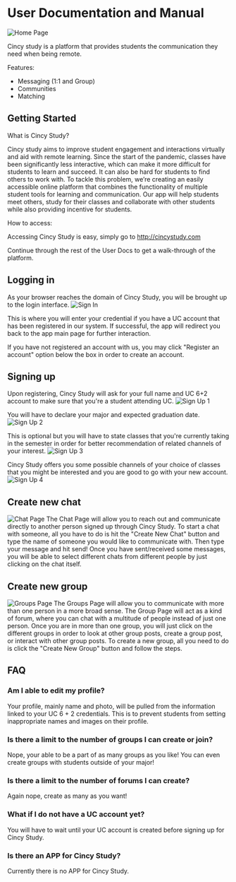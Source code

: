 # User Documentation and Manual

![Home Page](Resources/img/Homepage.png "Home Page")

Cincy study is a platform that provides students the communication they need when being remote.

Features:
- Messaging (1:1 and Group)
- Communities
- Matching

## Getting Started
What is Cincy Study?

Cincy study aims to improve student engagement and interactions virtually and aid with remote learning. Since the start
of the pandemic, classes have been significantly less interactive, which can make it more difficult for students to 
learn and succeed. It can also be hard for students to find others to work with. To tackle this problem, we’re 
creating an easily accessible online platform that combines the functionality of multiple student tools for learning 
and communication. Our app will help students meet others, study for their classes and collaborate with other 
students while also providing incentive for students.

How to access: 

Accessing Cincy Study is easy, simply go to http://cincystudy.com

Continue through the rest of the User Docs to get a walk-through of the platform.

## Logging in
As your browser reaches the domain of Cincy Study, you will be brought up to the login interface.
![Sign In](Resources/img/Login.png "Sign In")

This is where you will enter your credential if you have a UC account that has been registered in our system. If successful, the app will redirect you back to the app main page for further interaction.

If you have not registered an account with us, you may click "Register an account" option below the box in order to create an account.

## Signing up
Upon registering, Cincy Study will ask for your full name and UC 6+2 account to make sure that you're a student attending UC.
![Sign Up 1](Resources/img/Sign-up.png "Sign Up 1")

You will have to declare your major and expected graduation date.
![Sign Up 2](Resources/img/Sign-up-1.png "Sign Up 2")

This is optional but you will have to state classes that you're currently taking in the semester in order for better recommendation of related channels of your interest.
![Sign Up 3](Resources/img/Sign-up-2.png "Sign Up 3")

Cincy Study offers you some possible channels of your choice of classes that you might be interested and you are good to go with your new account.
![Sign Up 4](Resources/img/Sign-up-4.png "Sign Up 4")

## Create new chat
![Chat Page](Resources/img/Chat-Page.png "Chat Page")
The Chat Page will allow you to reach out and communicate directly to another person signed up through Cincy Study. To start a chat with someone, all you have to do is hit the "Create New Chat" button and type the name of someone you would like to communicate with. Then type your message and hit send! Once you have sent/received some messages, you will be able to select different chats from different people by just clicking on the chat itself.


## Create new group
![Groups Page](Resources/img/Groups-Page.png "Groups Page")
The Groups Page will allow you to communicate with more than one person in a more broad sense. The Group Page will act as a kind of forum, where you can chat with a multitude of people instead of just one person. Once you are in more than one group, you will just click on the different groups in order to look at other group posts, create a group post, or interact with other group posts. To create a new group, all you need to do is click the "Create New Group" button and follow the steps.


## FAQ
### Am I able to edit my profile?
Your profile, mainly name and photo, will be pulled from the information linked to your UC 6 + 2 credentials. This is to prevent students from setting inappropriate
names and images on their profile.

### Is there a limit to the number of groups I can create or join?
Nope, your able to be a part of as many groups as you like! You can even create groups with students outside of your major!

### Is there a limit to the number of forums I can create?
Again nope, create as many as you want!

### What if I do not have a UC account yet?
You will have to wait until your UC account is created before signing up for Cincy Study.

### Is there an APP for Cincy Study?
Currently there is no APP for Cincy Study.

